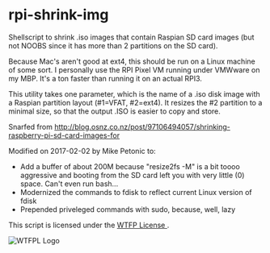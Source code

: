 # rpi-shrink-img
Shellscript to shrink .iso images that contain Raspian SD card images (but not NOOBS since it has more than 2 partitions on
the SD card).

Because Mac's aren't good at ext4, this should be run on a Linux machine of some sort.  I personally use the RPI Pixel VM running under VMWware on my MBP.  It's a ton faster than running it on an actual RPI3.

This utility takes one parameter, which is the name of a .iso disk image
with a Raspian partition layout (#1=VFAT, #2=ext4).  It resizes the #2 partition to a minimal size, so that the output .ISO is easier to copy
and store.

Snarfed from
http://blog.osnz.co.nz/post/97106494057/shrinking-raspberry-pi-sd-card-images-for

Modified on 2017-02-02 by Mike Petonic to:

* Add a buffer of about 200M because "resize2fs -M" is a bit
    toooo aggressive and booting from the SD card left you
    with very little (0) space.  Can't even run bash...
* Modernized the commands to fdisk to reflect current Linux version
    of fdisk
* Prepended priveleged commands with sudo, because, well, lazy

This script is licensed under the [WTFP License ](http://www.wtfpl.net).

![WTFPL Logo](http://www.wtfpl.net/wp-content/uploads/2012/12/wtfpl-badge-1.png)
